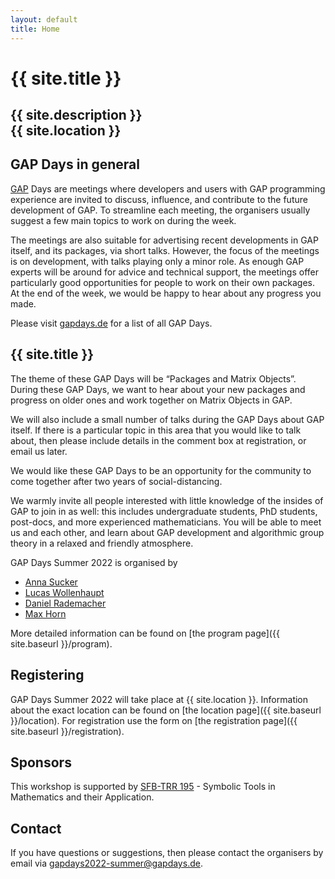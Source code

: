 ```yaml
---
layout: default
title: Home
---
```


# {{ site.title }}

## {{ site.description }}<br> {{ site.location }}

## GAP Days in general

[GAP](https://www.gap-system.org/) Days are meetings where developers and users
with GAP programming experience are invited to discuss, influence, and
contribute to the future development of GAP. To streamline each meeting, the
organisers usually suggest a few main topics to work on during the week.

The meetings are also suitable for advertising recent developments in GAP
itself, and its packages, via short talks.  However, the focus of the meetings
is on development, with talks playing only a minor role.  As enough GAP experts
will be around for advice and technical support, the meetings offer particularly
good opportunities for people to work on their own packages. At the end of the
week, we would be happy to hear about any progress you made.

Please visit [gapdays.de](https://www.gapdays.de) for a list of all GAP Days.

## {{ site.title }}

The theme of these GAP Days will be “Packages and Matrix Objects”.
During these GAP Days, we want to hear about your new packages and progress on older 
ones and work together on Matrix Objects in GAP.

We will also include a small number of talks during the GAP Days about GAP itself. 
If there is a particular topic in this area that
you would like to talk about, then please include details in the comment
box at registration, or email us later.

We would like these GAP Days to be an opportunity for the community to come together 
after two years of social-distancing. 

We warmly invite all people interested with
little knowledge of the insides of GAP to join in as well: this includes undergraduate
students, PhD students, post-docs, and more experienced mathematicians. You will
be able to meet us and each other, and learn about GAP development and
algorithmic group theory in a relaxed and friendly atmosphere.

GAP Days Summer 2022 is organised by

* [Anna Sucker](https://www.art.rwth-aachen.de/cms/MATHB/Der-Lehrstuhl/Team/Wissenschaftliche-Beschaeftigte/~qylbk/Anna-Sucker/?allou=1)
* [Lucas Wollenhaupt](https://www.mathematik.rwth-aachen.de/cms/Mathematik/Die-Fachgruppe/Institute-Lehrstuehle/Personen/~bkbg/Mitarbeiter-CAMPUS-/?gguid=0xC2328DD054F9C3448D51BC45C68F449F&lidx=1&allou=1)
* [Daniel Rademacher](https://www.art.rwth-aachen.de/cms/MATHB/Der-Lehrstuhl/Team/Wissenschaftliche-Beschaeftigte/~mfzlh/Daniel-Rademacher/?lidx=1&allou=1)
* [Max Horn](https://www.mathematik.uni-kl.de/en/agag/people/head/prof-dr-max-horn/seite)

More detailed information can be found on [the program page]({{ site.baseurl }}/program).


## Registering

GAP Days Summer 2022 will take place at {{ site.location }}. Information
about the exact location can be found on [the location
page]({{ site.baseurl }}/location). For registration use the form on [the registration page]({{ site.baseurl }}/registration).

## Sponsors

This workshop is supported by [SFB-TRR 195](https://www.computeralgebra.de/sfb/) - Symbolic Tools in Mathematics and their Application.

## <a name="contact"></a> Contact

If you have questions or suggestions, then please contact the organisers by
email via [gapdays2022-summer@gapdays.de](mailto:gapdays2022-summer@gapdays.de).
